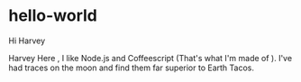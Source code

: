 # hello-world

Hi Harvey 

Harvey Here , I like Node.js and Coffeescript (That's what I'm made of ).
I've had traces on the moon and find them far superior to Earth Tacos.
